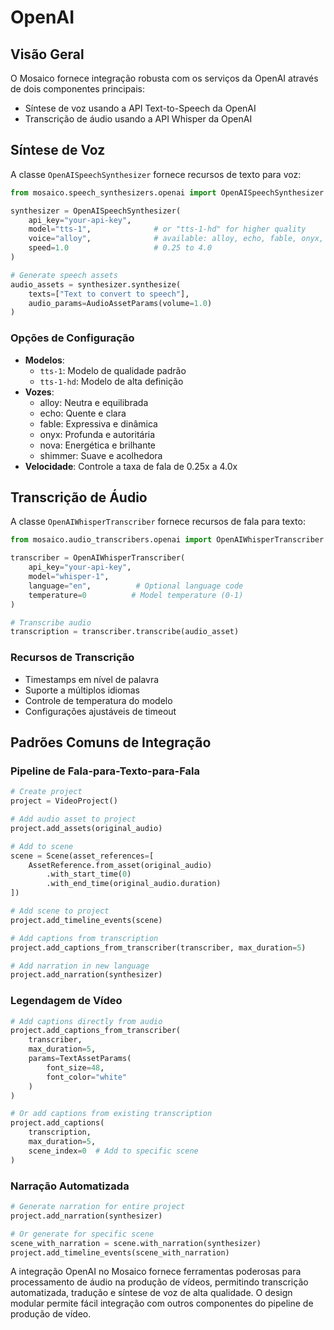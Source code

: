 # OpenAI

## Visão Geral

O Mosaico fornece integração robusta com os serviços da OpenAI através de dois componentes principais:

- Síntese de voz usando a API Text-to-Speech da OpenAI
- Transcrição de áudio usando a API Whisper da OpenAI

## Síntese de Voz

A classe `OpenAISpeechSynthesizer` fornece recursos de texto para voz:

```python
from mosaico.speech_synthesizers.openai import OpenAISpeechSynthesizer

synthesizer = OpenAISpeechSynthesizer(
    api_key="your-api-key",
    model="tts-1",              # or "tts-1-hd" for higher quality
    voice="alloy",              # available: alloy, echo, fable, onyx, nova, shimmer
    speed=1.0                   # 0.25 to 4.0
)

# Generate speech assets
audio_assets = synthesizer.synthesize(
    texts=["Text to convert to speech"],
    audio_params=AudioAssetParams(volume=1.0)
)
```

### Opções de Configuração

- **Modelos**:
    - `tts-1`: Modelo de qualidade padrão
    - `tts-1-hd`: Modelo de alta definição
- **Vozes**:
    - alloy: Neutra e equilibrada
    - echo: Quente e clara
    - fable: Expressiva e dinâmica
    - onyx: Profunda e autoritária
    - nova: Energética e brilhante
    - shimmer: Suave e acolhedora
- **Velocidade**: Controle a taxa de fala de 0.25x a 4.0x

## Transcrição de Áudio

A classe `OpenAIWhisperTranscriber` fornece recursos de fala para texto:

```python
from mosaico.audio_transcribers.openai import OpenAIWhisperTranscriber

transcriber = OpenAIWhisperTranscriber(
    api_key="your-api-key",
    model="whisper-1",
    language="en",          # Optional language code
    temperature=0          # Model temperature (0-1)
)

# Transcribe audio
transcription = transcriber.transcribe(audio_asset)
```

### Recursos de Transcrição

- Timestamps em nível de palavra
- Suporte a múltiplos idiomas
- Controle de temperatura do modelo
- Configurações ajustáveis de timeout

## Padrões Comuns de Integração

### Pipeline de Fala-para-Texto-para-Fala
```python
# Create project
project = VideoProject()

# Add audio asset to project
project.add_assets(original_audio)

# Add to scene
scene = Scene(asset_references=[
    AssetReference.from_asset(original_audio)
        .with_start_time(0)
        .with_end_time(original_audio.duration)
])

# Add scene to project
project.add_timeline_events(scene)

# Add captions from transcription
project.add_captions_from_transcriber(transcriber, max_duration=5)

# Add narration in new language
project.add_narration(synthesizer)
```

### Legendagem de Vídeo
```python
# Add captions directly from audio
project.add_captions_from_transcriber(
    transcriber,
    max_duration=5,
    params=TextAssetParams(
        font_size=48,
        font_color="white"
    )
)

# Or add captions from existing transcription
project.add_captions(
    transcription,
    max_duration=5,
    scene_index=0  # Add to specific scene
)
```

### Narração Automatizada
```python
# Generate narration for entire project
project.add_narration(synthesizer)

# Or generate for specific scene
scene_with_narration = scene.with_narration(synthesizer)
project.add_timeline_events(scene_with_narration)
```

A integração OpenAI no Mosaico fornece ferramentas poderosas para processamento de áudio na produção de vídeos, permitindo transcrição automatizada, tradução e síntese de voz de alta qualidade. O design modular permite fácil integração com outros componentes do pipeline de produção de vídeo.
